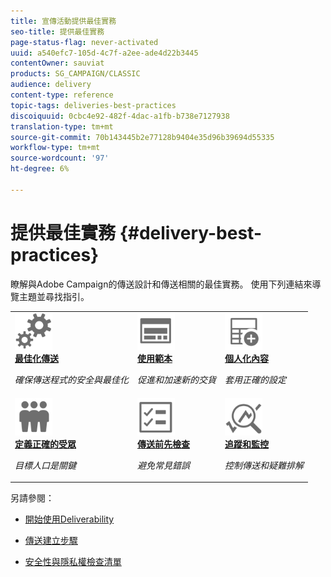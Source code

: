 ```yaml
---
title: 宣傳活動提供最佳實務
seo-title: 提供最佳實務
page-status-flag: never-activated
uuid: a540efc7-105d-4c7f-a2ee-ade4d22b3445
contentOwner: sauviat
products: SG_CAMPAIGN/CLASSIC
audience: delivery
content-type: reference
topic-tags: deliveries-best-practices
discoiquuid: 0cbc4e92-482f-4dac-a1fb-b738e7127938
translation-type: tm+mt
source-git-commit: 70b143445b2e77128b9404e35d96b39694d55335
workflow-type: tm+mt
source-wordcount: '97'
ht-degree: 6%

---
```



# 提供最佳實務 {#delivery-best-practices}

瞭解與Adobe Campaign的傳送設計和傳送相關的最佳實務。 使用下列連結來導覽主題並尋找指引。

<table>
<tr>
  <td>
    <a href="optimize-delivery.md">
      <img alt="最佳化" src="assets/do-not-localize/optimize.svg" width="60px"/>
    </a>
    <div>
      <a href="optimize-delivery.md">
    <strong>最佳化傳送</strong>
    </a>
    </div>
    <p>
    <em>確保傳送程式的安全與最佳化</em>
    <p>
  </td>
   <td>
    <a href="use-templates.md">
      <img alt="範本" src="assets/do-not-localize/design.svg" width="60px"/>
    </a>
    <div>
      <a href="use-templates.md">
    <strong>使用範本</strong>
    </a>
    </div>
    <p>
    <em>促進和加速新的交貨</em>
    <p>
  </td>
  <td>
    <a href="design-and-personalize.md">
      <img alt="設計" src="assets/do-not-localize/custom.svg" width="60px"/>
    </a>
    <div>
      <a href="design-and-personalize.md">
    <strong>個人化內容</strong>
    </a>
    </div>
    <p>
    <em>套用正確的設定</em>
    <p>
  </td>
</tr>
<tr>
  <td>
    <a href="define-the-right-audience.md">
      <img alt="目標" src="assets/do-not-localize/profiles.svg" width="60px"/>
    </a>
    <div>
      <a href="define-the-right-audience.md">
    <strong>定義正確的受眾</strong>
    </a>
    </div>
    <p>
    <em>目標人口是關鍵</em>
    <p>
  </td>
   <td>
    <a href="check-before-sending.md">
      <img alt="檢查" src="assets/do-not-localize/start.svg" width="60px"/>
    </a>
    <div>
      <a href="check-before-sending.md">
    <strong>傳送前先檢查</strong>
    </a>
    </div>
    <p>
    <em>避免常見錯誤</em>
    <p>
  </td>
  <td>
    <a href="track-and-monitor.md">
      <img alt="最佳化" src="assets/do-not-localize/troubleshoot.svg" width="60px"/>
    </a>
    <div>
      <a href="track-and-monitor.md">
    <strong>追蹤和監控</strong>
    </a>
    </div>
    <p>
    <em>控制傳送和疑難排解</em>
    <p>
  </td>
</tr>
</table>

另請參閱：

* [開始使用Deliverability](../../delivery/using/about-deliverability.md)

* [傳送建立步驟](../../delivery/using/steps-about-delivery-creation-steps.md)

* [安全性與隱私權檢查清單](https://helpx.adobe.com/tw/campaign/kb/acc-security.html)
